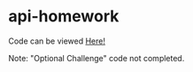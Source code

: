 # api-homework

Code can be viewed [Here!](https://github.com/themichaelfoley/api-homework/blob/main/Starter_Code/financial-planner.ipynb)

Note: "Optional Challenge" code not completed.